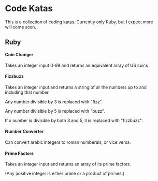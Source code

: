 # Code Katas

This is a collection of coding katas. Currently only Ruby, but I expect more will come soon.


## Ruby
#### Coin Changer
Takes an integer input 0-99 and returns an equivalent array of US coins

#### Fizzbuzz
Takes an integer input and returns a string of all the numbers up to and including that number.

Any number divisible by 3 is replaced with "fizz".

Any number divisible by 5 is replaced with "buzz".

If a number is divisible by both 3 and 5, it is replaced with "fizzbuzz".

#### Number Converter
Can convert arabic integers to roman numberals, or vice versa.

#### Prime Factors
Takes an integer input and returns an array of its prime factors.

(Any positive integer is either prime or a product of primes.)
